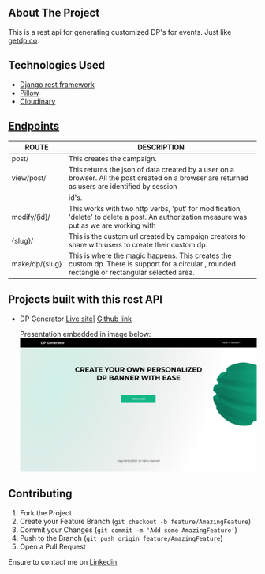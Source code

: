<!-- ABOUT THE PROJECT -->
## About The Project


This is a rest api for generating customized DP's for events. Just like [getdp.co](getdp.co).


## Technologies Used

* [Django rest framework](django-rest-framework.org)
* [Pillow](https://pillow.readthedocs.io/en/stable/)
* [Cloudinary](https://cloudinary.com/)

## [Endpoints](https://dp-generator-api.herokuapp.com/)

|ROUTE                |DESCRIPTION                    |
|---------------------|-------------------------------|
|post/                |This creates the campaign.     |
|view/post/           |This returns the json of data created by a user on a browser. All the post created on a browser are returned as users are identified by session|
|                     |id's. |                 
|modify/{id}/         |This works with two http verbs, 'put' for modification, 'delete' to delete a post. An authorization measure was put as we are working with|      |                     |anonymous users such that one can only deleted posts created in a particular browser otherwise there is an error.|
|{slug}/              | This is the custom url created by campaign creators to share with users to create their custom dp.|
|make/dp/{slug}       | This is where the magic happens. This creates the custom dp. There is support for a circular , rounded rectangle or rectangular selected area.|



## Projects built with this rest API

* DP Generator
  [Live site](https://dp-generator.vercel.app/)| [Github link](https://github.com/eniolajayi/dp-generator)
  
  Presentation embedded in image below:
  [![image](readme-images/desktop.jpg)](https://www.canva.com/design/DAE8EeC_4yI/nomyYurCNbOL_4pR0w6Grg/view?utm_content=DAE8EeC_4yI&utm_campaign=designshare&utm_medium=link2&utm_source=sharebutton#1)



## Contributing


1. Fork the Project
2. Create your Feature Branch (`git checkout -b feature/AmazingFeature`)
3. Commit your Changes (`git commit -m 'Add some AmazingFeature'`)
4. Push to the Branch (`git push origin feature/AmazingFeature`)
5. Open a Pull Request

Ensure to contact me on [Linkedin](https://www.linkedin.com/in/maureen-ononiwu-49b3b212a/)



